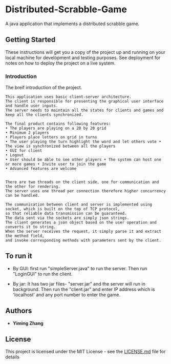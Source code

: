 # Distributed-Scrabble-Game
A java application that implements a distributed scrabble game.

## Getting Started
These instructions will get you a copy of the project up and running on your local machine for development and testing purposes. See deployment for notes on how to deploy the project on a live system.
### Introduction

The breif introduction of the project.

```
This application uses basic client-server architecture. 
The client is responsible for presenting the graphical user interface and handle user inputs. 
The server needs to maintain all the states for clients and games and keep all the clients synchronized.

The final product contains following features:
• The players are playing on a 20 by 20 grid
• Minimum 2 players
• Players place letters on grid in turns
• The user playing the turn highlight the word and let others vote • The view is synchronized between all the players
• GUI for client
• Logout
• User should be able to see other players • The system can host one or more games • Invite user to join the game
• Advanced features are welcome


There are two threads on the client side, one for communication and the other for rendering. 
The server uses one thread per connection therefore higher concurrency can be handled.

The communication between client and server is implemented using socket, which is built on the top of TCP protocol,
so that reliable data transmission can be guaranteed.
The data sent via the sockets are simply json strings. 
The client generates a json object based on the user operation and converts it to string.
When the server receives the request, it simply parse it and extract the method field, 
and invoke corresponding methods with parameters sent by the client.

```

## To run it

* By GUI: first run "simpleServer.java" to run the server.
		Then run "LoginGUI" to run the client.
		
* By jar: It has two jar files- "server.jar" and the server will run in background.
	    Then run the "client.jar" and enter IP address which is 'localhost' and any port number 
      to enter the game.


## Authors

* **Yiming Zhang** 

## License

This project is licensed under the MIT License - see the [LICENSE.md](LICENSE.md) file for details

